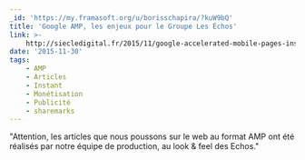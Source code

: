 ```yaml
---
_id: 'https://my.framasoft.org/u/borisschapira/?kuW9bQ'
title: 'Google AMP, les enjeux pour le Groupe Les Échos'
link: >-
    http://siecledigital.fr/2015/11/google-accelerated-mobile-pages-instant-articles-groupe-les-echos/?utm_source=feedpress.me&utm_medium=feed&utm_campaign=Feed%3A+siecledigital#038;utm_medium=rss&utm_campaign=google-accelerated-mobile-pages-instant-articles-groupe-les-echos
date: '2015-11-30'
tags:
    - AMP
    - Articles
    - Instant
    - Monétisation
    - Publicité
    - sharemarks
---
```


<div class="markdown"><p>&quot;Attention, les articles que nous poussons sur le web au format AMP ont été réalisés par notre équipe de production, au look &amp; feel des Echos.&quot;
</p></div>
